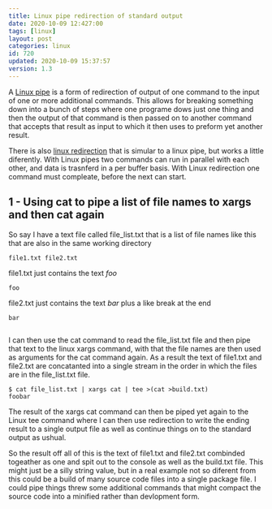 ```yaml
---
title: Linux pipe redirection of standard output
date: 2020-10-09 12:427:00
tags: [linux]
layout: post
categories: linux
id: 720
updated: 2020-10-09 15:37:57
version: 1.3
---
```


A [Linux pipe](http://www.linfo.org/pipe.html) is a form of redirection of output of one command to the input of one or more additional commands. This allows for breaking something down into a bunch of steps where one programe dows just one thing and then the output of that command is then passed on to another command that accepts that result as input to which it then uses to preform yet another result.

There is also [linux redirection](/2020/10/02/linux-redirection/) that is simular to a linux pipe, but works a little diferently. With Linux pipes two commands can run in parallel with each other, and data is trasnferd in a per buffer basis. With Linux redirection one command must compleate, before the next can start.


<!-- more -->

## 1 - Using cat to pipe a list of file names to xargs and then cat again

So say I have a text file called file\_list.txt that is a list of file names like this that are also in the same working directory

```
file1.txt file2.txt
```

file1.txt just contains the text _foo_

```
foo
```

file2.txt just contains the text _bar_ plus a like break at the end

```
bar
 
```

I can then use the cat command to read the file_list.txt file and then pipe that text to the linux xargs command, with that the file names are then used as arguments for the cat command again. As a result the text of file1.txt and file2.txt are concatanted into a single stream in the order in which the files are in the file\_list.txt file. 

```
$ cat file_list.txt | xargs cat | tee >(cat >build.txt)
foobar
```

The result of the xargs cat command can then be piped yet again to the Linux tee command where I can then use redirection to write the ending result to a single output file as well as continue things on to the standard output as ushual.

So the result off all of this is the text of file1.txt and file2.txt combinded togeather as one and spit out to the console as well as the build.txt file. This might just be a silly string value, but in a real example not so diferent from this could be a build of many source code files into a single package file. I could pipe things threw some additional commands that might compact the source code into a minified rather than devlopment form.